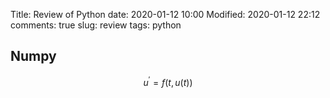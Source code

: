 Title: Review of Python
date: 2020-01-12 10:00
Modified: 2020-01-12 22:12
comments: true
slug: review
tags: python

<!-- PELICAN_BEGIN_SUMMARY -->
## Numpy

$$
u^{\prime}=f\left(t,u\left(t\right)\right)
$$
<!-- PELICAN_END_SUMMARY -->
